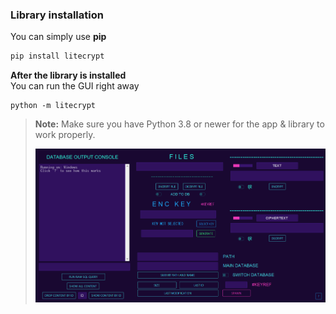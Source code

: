 ### Library installation
You can simply use **pip**

```bash
pip install litecrypt
```

**After the library is installed**
<br> You can run the GUI right away

```shell
python -m litecrypt
```

> **Note:** Make sure you have Python 3.8 or newer for the app & library to work properly.
>
> ![alt text](assets/GUI.png)
